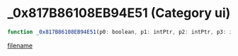 # _0x817B86108EB94E51 (Category ui)

```js
function _0x817B86108EB94E51(p0: boolean, p1: intPtr, p2: intPtr, p3: intPtr, p4: intPtr, p5: intPtr, p6: intPtr, p7: intPtr, p8: intPtr): Array
```

[filename](_0x817B86108EB94E51_m.md ':include')
